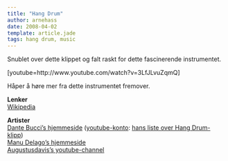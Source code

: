 ```yaml
---
title: "Hang Drum"
author: arnehass
date: 2008-04-02
template: article.jade
tags: hang drum, music
---
```


<p>Snublet over dette klippet og falt raskt for dette fascinerende instrumentet.</p>
<p>[youtube=http://www.youtube.com/watch?v=3LfJLvuZqmQ]</p>
<p>Håper å høre mer fra dette instrumentet fremover.</p>
<p><b>Lenker</b><br>
<a href="http://en.wikipedia.org/wiki/Hang_(instrument)">Wikipedia</a><b></b></p>
<p><b>Artister</b><br>
<a href="http://www.dantebucci.com/">Dante Bucci’s hjemmeside</a> (<a href="http://www.youtube.com/mutlunatic">youtube-konto</a>: <a href="http://www.youtube.com/view_play_list?p=5365C5C12C5709AE">hans liste over Hang Drum-klipp</a>)<br>
<a href="http://www.manudelago.com/">Manu Delago’s hjemmeside</a><br>
<a href="http://www.youtube.com/user/Augustusdavid">Augustusdavis’s youtube-channel</a></p>
